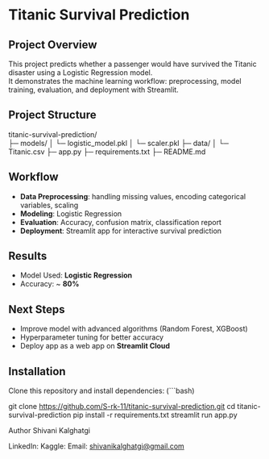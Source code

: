 # Titanic Survival Prediction

## Project Overview
This project predicts whether a passenger would have survived the Titanic disaster using a Logistic Regression model.  
It demonstrates the machine learning workflow: preprocessing, model training, evaluation, and deployment with Streamlit.  

## Project Structure
titanic-survival-prediction/  
├─ models/ 
│  └─ logistic_model.pkl 
│  └─ scaler.pkl 
├─ data/ 
│  └─ Titanic.csv 
├─ app.py 
├─ requirements.txt 
├─ README.md 

## Workflow
- **Data Preprocessing**: handling missing values, encoding categorical variables, scaling  
- **Modeling**: Logistic Regression  
- **Evaluation**: Accuracy, confusion matrix, classification report  
- **Deployment**: Streamlit app for interactive survival prediction

## Results
- Model Used: **Logistic Regression**  
- Accuracy: ~ **80%**  

## Next Steps
- Improve model with advanced algorithms (Random Forest, XGBoost)  
- Hyperparameter tuning for better accuracy  
- Deploy app as a web app on **Streamlit Cloud** 

## Installation
Clone this repository and install dependencies:
(```bash)

git clone https://github.com/S-rk-11/titanic-survival-prediction.git
cd titanic-survival-prediction
pip install -r requirements.txt
streamlit run app.py

Author
Shivani Kalghatgi

LinkedIn:
Kaggle:
Email: shivanikalghatgi@gmail.com
